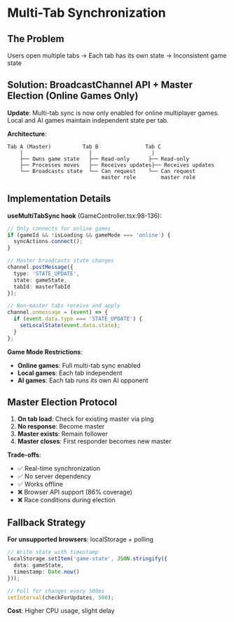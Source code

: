 # Multi-Tab Synchronization

## The Problem

Users open multiple tabs → Each tab has its own state → Inconsistent game state

## Solution: BroadcastChannel API + Master Election (Online Games Only)

**Update**: Multi-tab sync is now only enabled for online multiplayer games. Local and AI games maintain independent state per tab.

**Architecture**:
```text
Tab A (Master)          Tab B               Tab C
    |                     |                   |
    ├── Owns game state   ├── Read-only      ├── Read-only
    ├── Processes moves   ├── Receives updates├── Receives updates
    └── Broadcasts state  └── Can request    └── Can request
                              master role        master role
```

## Implementation Details

**useMultiTabSync hook** (GameController.tsx:98-136):
```typescript
// Only connects for online games
if (gameId && !isLoading && gameMode === 'online') {
  syncActions.connect();
}

// Master broadcasts state changes
channel.postMessage({
  type: 'STATE_UPDATE',
  state: gameState,
  tabId: masterTabId
});

// Non-master tabs receive and apply
channel.onmessage = (event) => {
  if (event.data.type === 'STATE_UPDATE') {
    setLocalState(event.data.state);
  }
};
```

**Game Mode Restrictions**:
- **Online games**: Full multi-tab sync enabled
- **Local games**: Each tab independent
- **AI games**: Each tab runs its own AI opponent

## Master Election Protocol

1. **On tab load**: Check for existing master via ping
2. **No response**: Become master
3. **Master exists**: Remain follower
4. **Master closes**: First responder becomes new master

**Trade-offs**:
- ✅ Real-time synchronization
- ✅ No server dependency
- ✅ Works offline
- ❌ Browser API support (86% coverage)
- ❌ Race conditions during election

## Fallback Strategy

**For unsupported browsers**: localStorage + polling
```typescript
// Write state with timestamp
localStorage.setItem('game-state', JSON.stringify({
  data: gameState,
  timestamp: Date.now()
}));

// Poll for changes every 500ms
setInterval(checkForUpdates, 500);
```

**Cost**: Higher CPU usage, slight delay
